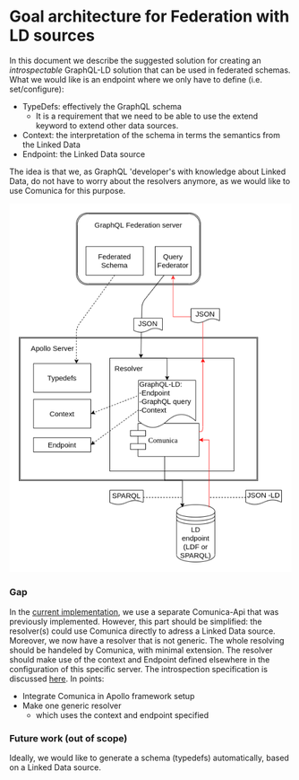 # Goal architecture for Federation with LD sources

In this document we describe the suggested solution for creating an _introspectable_ GraphQL-LD solution that can be used in federated schemas.
What we would like is an endpoint where we only have to define (i.e. set/configure):

- TypeDefs: effectively the GraphQL schema
  - It is a requirement that we need to be able to use the extend keyword to extend other data sources.
- Context: the interpretation of the schema in terms the semantics from the Linked Data
- Endpoint: the Linked Data source

The idea is that we, as GraphQL 'developer's with knowledge about Linked Data, do not have to worry about the resolvers anymore, as we would like to use Comunica for this purpose.

![Federation-Goal](Comunica-Apollo-Federation-Goal.png)

### Gap

In the [current implementation](https://github.com/kadaster/data-science-team/tree/master/Comunica-Apollo-Federation-Example), we use a separate Comunica-Api that was previously implemented. However, this part should be simplified: the resolver(s) could use Comunica directly to adress a Linked Data source. Moreover, we now have a resolver that is not generic. The whole resolving should be handeled by Comunica, with minimal extension. The resolver should make use of the context and Endpoint defined elsewhere in the configuration of this specific server. The introspection specification is discussed [here](https://github.com/kadaster/data-science-team/tree/master/Comunica-Apollo-Federation-Example/Introspection). In points:

- Integrate Comunica in Apollo framework setup
- Make one generic resolver
  - which uses the context and endpoint specified

### Future work (out of scope)

Ideally, we would like to generate a schema (typedefs) automatically, based on a Linked Data source.
